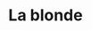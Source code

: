 ---
title: "La blonde"
url: /ciudad-autonoma-de-buenos-aires/la-blonde-avenida-doctor-honorio-pueyrredon-2/
shop: panadería
---